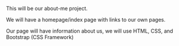 This will be our about-me project.

We will have a homepage/index page with links to our own pages.

Our page will have information about us, we will use HTML, CSS, and Bootstrap (CSS Framework)
